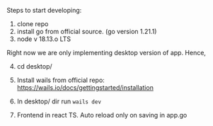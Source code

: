 Steps to start developing:

1. clone repo
2. install go from official source. (go version 1.21.1)
3. node v 18.13.o LTS

Right now we are only implementing desktop version of app. Hence,

4. cd desktop/
5. Install wails from official repo:
    https://wails.io/docs/gettingstarted/installation

6. In desktop/ dir run `wails dev`
7. Frontend in react TS. Auto reload only on saving in app.go

